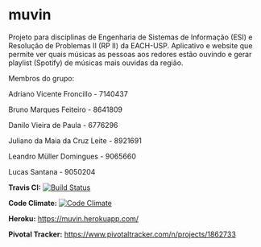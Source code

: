 # muvin
Projeto para disciplinas de Engenharia de Sistemas de Informação (ESI) e Resolução de Problemas II (RP II) da EACH-USP.
Aplicativo e website que permite ver quais músicas as pessoas aos redores estão ouvindo e gerar playlist (Spotify) de músicas  mais ouvidas da região.  

Membros do grupo:

Adriano Vicente Froncillo - 7140437

Bruno Marques Feiteiro - 8641809

Danilo Vieira de Paula - 6776296

Juliano da Maia da Cruz Leite - 8921691

Leandro Müller Domingues - 9065660

Lucas Santana - 9050204

**Travis CI:** 
[![Build Status](https://travis-ci.org/julianomcl/muvin.svg?branch=master)](https://travis-ci.org/julianomcl/muvin)

**Code Climate:**
[![Code Climate](https://codeclimate.com/github/julianomcl/muvin/badges/gpa.svg)](https://codeclimate.com/github/julianomcl/muvin)

**Heroku:** https://muvin.herokuapp.com/

**Pivotal Tracker:** https://www.pivotaltracker.com/n/projects/1862733
